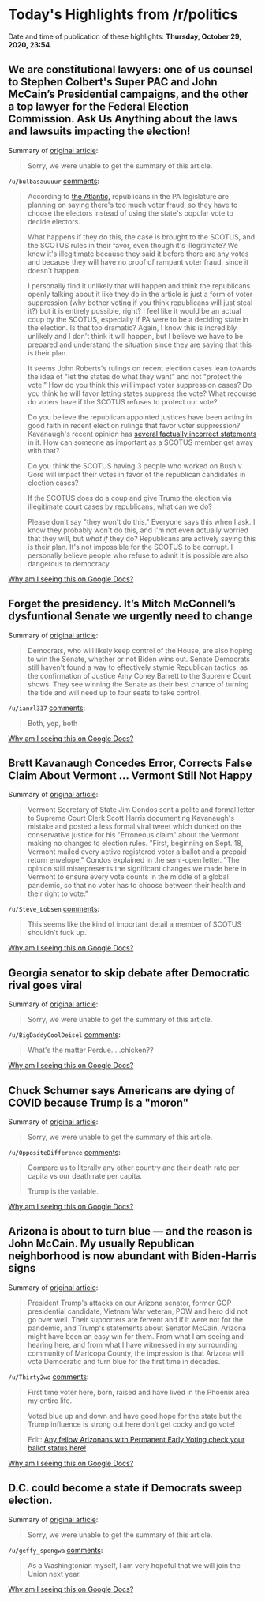 # Today's Highlights from /r/politics

Date and time of publication of these highlights: **Thursday, October 29, 2020, 23:54**.

## We are constitutional lawyers: one of us counsel to Stephen Colbert's Super PAC and John McCain’s Presidential campaigns, and the other a top lawyer for the Federal Election Commission. Ask Us Anything about the laws and lawsuits impacting the election!

Summary of [original article](https://www.reddit.com/r/politics/comments/jjsvwf/we_are_constitutional_lawyers_one_of_us_counsel/):

> Sorry, we were unable to get the summary of this article.

`/u/bulbasauuuur` [comments](https://www.reddit.com/r/politics/comments/jjsvwf/we_are_constitutional_lawyers_one_of_us_counsel/):

> According to [the Atlantic,](https://www.theatlantic.com/magazine/archive/2020/11/what-if-trump-refuses-concede/616424/) republicans in the PA legislature are planning on saying there's too much voter fraud, so they have to choose the electors instead of using the state's popular vote to decide electors. 
> 
> What happens if they do this, the case is brought to the SCOTUS, and the SCOTUS rules in their favor, even though it's illegitimate? We know it's illegitimate because they said it before there are any votes and because they will have no proof of rampant voter fraud, since it doesn't happen. 
> 
> I personally find it unlikely that will happen and think the republicans openly talking about it like they do in the article is just a form of voter suppression (why bother voting if you think republicans will just steal it?) but it is entirely possible, right? I feel like it would be an actual coup by the SCOTUS, especially if PA were to be a deciding state in the election. Is that too dramatic? Again, I know this is incredibly unlikely and I don't think it will happen, but I believe we have to be prepared and understand the situation since they are saying that this is their plan. 
> 
> It seems John Roberts's rulings on recent election cases lean towards the idea of "let the states do what they want" and not "protect the vote." How do you think this will impact voter suppression cases? Do you think he will favor letting states suppress the vote? What recourse do voters have if the SCOTUS refuses to protect our vote?
> 
> Do you believe the republican appointed justices have been acting in good faith in recent election rulings that favor voter suppression? Kavanaugh's recent opinion has [several factually incorrect statements](https://slate.com/news-and-politics/2020/10/brett-kavanaugh-voter-suppression-wisconsin-mistakes.html) in it. How can someone as important as a SCOTUS member get away with that?
> 
> Do you think the SCOTUS having 3 people who worked on Bush v Gore will impact their votes in favor of the republican candidates in election cases?
> 
> If the SCOTUS does do a coup and give Trump the election via illegitimate court cases by republicans, what can we do? 
> 
> Please don't say "they won't do this." Everyone says this when I ask. I know they probably won't do this, and I'm not even actually worried that they will, but *what if* they do? Republicans are actively saying this is their plan. It's not impossible for the SCOTUS to be corrupt. I personally believe people who refuse to admit it is possible are also dangerous to democracy.

[Why am I seeing this on Google Docs?](https://docs.google.com/document/d/1Dc6We63vOXIZsc0op-Bt4abqkYjXzOigalQqFxmvvbM/edit?usp=sharing)

## Forget the presidency. It’s Mitch McConnell’s dysfuntional Senate we urgently need to change

Summary of [original article](https://www.independent.co.uk/voices/biden-trump-who-wins-senate-mitch-mcconnell-b1402789.html):

> Democrats, who will likely keep control of the House, are also hoping to win the Senate, whether or not Biden wins out. Senate Democrats still haven't found a way to effectively stymie Republican tactics, as the confirmation of Justice Amy Coney Barrett to the Supreme Court shows. They see winning the Senate as their best chance of turning the tide and will need up to four seats to take control.

`/u/ianrl337` [comments](https://www.reddit.com/r/politics/comments/jknuce/forget_the_presidency_its_mitch_mcconnells/):

> Both, yep, both

[Why am I seeing this on Google Docs?](https://docs.google.com/document/d/1Dc6We63vOXIZsc0op-Bt4abqkYjXzOigalQqFxmvvbM/edit?usp=sharing)

## Brett Kavanaugh Concedes Error, Corrects False Claim About Vermont … Vermont Still Not Happy

Summary of [original article](https://lawandcrime.com/awkward/brett-kavanaugh-concedes-error-corrects-false-claim-about-vermont-vermont-still-not-happy/):

> Vermont Secretary of State Jim Condos sent a polite and formal letter to Supreme Court Clerk Scott Harris documenting Kavanaugh's mistake and posted a less formal viral tweet which dunked on the conservative justice for his "Erroneous claim" about the Vermont making no changes to election rules. "First, beginning on Sept. 18, Vermont mailed every active registered voter a ballot and a prepaid return envelope," Condos explained in the semi-open letter. "The opinion still misrepresents the significant changes we made here in Vermont to ensure every vote counts in the middle of a global pandemic, so that no voter has to choose between their health and their right to vote."

`/u/Steve_Lobsen` [comments](https://www.reddit.com/r/politics/comments/jklg50/brett_kavanaugh_concedes_error_corrects_false/):

> This seems like the kind of important detail a member of SCOTUS shouldn’t fuck up.

[Why am I seeing this on Google Docs?](https://docs.google.com/document/d/1Dc6We63vOXIZsc0op-Bt4abqkYjXzOigalQqFxmvvbM/edit?usp=sharing)

## Georgia senator to skip debate after Democratic rival goes viral

Summary of [original article](https://thehill.com/homenews/house/523500-georgia-senator-to-skip-debate-after-democratic-rival-goes-viral):

> Sorry, we were unable to get the summary of this article.

`/u/BigDaddyCoolDeisel` [comments](https://www.reddit.com/r/politics/comments/jkl0le/georgia_senator_to_skip_debate_after_democratic/):

> What's the matter Perdue.....chicken??

[Why am I seeing this on Google Docs?](https://docs.google.com/document/d/1Dc6We63vOXIZsc0op-Bt4abqkYjXzOigalQqFxmvvbM/edit?usp=sharing)

## Chuck Schumer says Americans are dying of COVID because Trump is a "moron"

Summary of [original article](https://www.newsweek.com/chuck-schumer-says-americans-are-dying-covid-because-trump-moron-1543392):

> Sorry, we were unable to get the summary of this article.

`/u/OppositeDifference` [comments](https://www.reddit.com/r/politics/comments/jko9q6/chuck_schumer_says_americans_are_dying_of_covid/):

> Compare us to literally any other country and their death rate per capita vs our death rate per capita.
> 
> Trump is the variable.

[Why am I seeing this on Google Docs?](https://docs.google.com/document/d/1Dc6We63vOXIZsc0op-Bt4abqkYjXzOigalQqFxmvvbM/edit?usp=sharing)

## Arizona is about to turn blue — and the reason is John McCain. My usually Republican neighborhood is now abundant with Biden-Harris signs

Summary of [original article](https://www.independent.co.uk/voices/arizona-2020-election-result-polls-democrat-john-mccain-trump-pence-b1431683.html):

> President Trump's attacks on our Arizona senator, former GOP presidential candidate, Vietnam War veteran, POW and hero did not go over well. Their supporters are fervent and if it were not for the pandemic, and Trump's statements about Senator McCain, Arizona might have been an easy win for them. From what I am seeing and hearing here, and from what I have witnessed in my surrounding community of Maricopa County, the impression is that Arizona will vote Democratic and turn blue for the first time in decades.

`/u/Thirty2wo` [comments](https://www.reddit.com/r/politics/comments/jkjst9/arizona_is_about_to_turn_blue_and_the_reason_is/):

> First time voter here, born, raised and have lived in the Phoenix area my entire life. 
> 
> Voted blue up and down and have good hope for the state but the Trump influence is strong out here don’t get cocky and go vote!
> 
> Edit: [Any fellow Arizonans with Permanent Early Voting check your ballot status here!](https://my.arizona.vote/AbsenteeTracker.aspx)

[Why am I seeing this on Google Docs?](https://docs.google.com/document/d/1Dc6We63vOXIZsc0op-Bt4abqkYjXzOigalQqFxmvvbM/edit?usp=sharing)

## D.C. could become a state if Democrats sweep election.

Summary of [original article](https://www.wtvr.com/news/election-2020/d-c-could-become-a-state-if-democrats-sweep-election):

> Sorry, we were unable to get the summary of this article.

`/u/geffy_spengwa` [comments](https://www.reddit.com/r/politics/comments/jkkghr/dc_could_become_a_state_if_democrats_sweep/):

> As a Washingtonian myself, I am very hopeful that we will join the Union next year.

[Why am I seeing this on Google Docs?](https://docs.google.com/document/d/1Dc6We63vOXIZsc0op-Bt4abqkYjXzOigalQqFxmvvbM/edit?usp=sharing)

